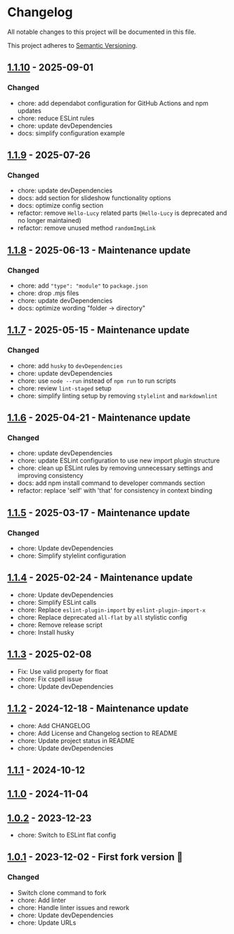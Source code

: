 # Changelog

All notable changes to this project will be documented in this file.

This project adheres to [Semantic Versioning](https://semver.org/spec/v2.0.0.html).

## [1.1.10](https://github.com/KristjanESPERANTO/MMM-EasyPix/compare/v1.1.9...v1.1.10) - 2025-09-01

### Changed

- chore: add dependabot configuration for GitHub Actions and npm updates
- chore: reduce ESLint rules
- chore: update devDependencies
- docs: simplify configuration example

## [1.1.9](https://github.com/KristjanESPERANTO/MMM-EasyPix/compare/v1.1.8...v1.1.9) - 2025-07-26

### Changed

- chore: update devDependencies
- docs: add section for slideshow functionality options
- docs: optimize config section
- refactor: remove `Hello-Lucy` related parts (`Hello-Lucy` is deprecated and no longer maintained)
- refactor: remove unused method `randomImgLink`

## [1.1.8](https://github.com/KristjanESPERANTO/MMM-EasyPix/compare/v1.1.7...v1.1.8) - 2025-06-13 - Maintenance update

### Changed

- chore: add `"type": "module"` to `package.json`
- chore: drop .mjs files
- chore: update devDependencies
- docs: optimize wording "folder -> directory"

## [1.1.7](https://github.com/KristjanESPERANTO/MMM-EasyPix/compare/v1.1.6...v1.1.7) - 2025-05-15 - Maintenance update

### Changed

- chore: add `husky` to `devDependencies`
- chore: update devDependencies
- chore: use `node --run` instead of `npm run` to run scripts
- chore: review `lint-staged` setup
- chore: simplify linting setup by removing `stylelint` and `markdownlint`

## [1.1.6](https://github.com/KristjanESPERANTO/MMM-EasyPix/compare/v1.1.5...v1.1.6) - 2025-04-21 - Maintenance update

### Changed

- chore: update devDependencies
- chore: update ESLint configuration to use new import plugin structure
- chore: clean up ESLint rules by removing unnecessary settings and improving consistency
- docs: add npm install command to developer commands section
- refactor: replace 'self' with 'that' for consistency in context binding

## [1.1.5](https://github.com/KristjanESPERANTO/MMM-EasyPix/compare/v1.1.4...v1.1.5) - 2025-03-17 - Maintenance update

### Changed

- chore: Update devDependencies
- chore: Simplify stylelint configuration

## [1.1.4](https://github.com/KristjanESPERANTO/MMM-EasyPix/compare/v1.1.3...v1.1.4) - 2025-02-24 - Maintenance update

- chore: Update devDependencies
- chore: Simplify ESLint calls
- chore: Replace `eslint-plugin-import` by `eslint-plugin-import-x`
- chore: Replace deprecated `all-flat` by `all` stylistic config
- chore: Remove release script
- chore: Install husky

## [1.1.3](https://github.com/KristjanESPERANTO/MMM-EasyPix/compare/v1.1.2...v1.1.3) - 2025-02-08

- Fix: Use valid property for float
- chore: Fix cspell issue
- chore: Update devDependencies

## [1.1.2](https://github.com/KristjanESPERANTO/MMM-EasyPix/compare/v1.1.1...v1.1.2) - 2024-12-18 - Maintenance update

- chore: Add CHANGELOG
- chore: Add License and Changelog section to README
- chore: Update project status in README
- chore: Update devDependencies

## [1.1.1](https://github.com/KristjanESPERANTO/MMM-EasyPix/compare/v1.1.0...v1.1.1) - 2024-10-12

## [1.1.0](https://github.com/KristjanESPERANTO/MMM-EasyPix/compare/v1.0.2...v1.1.0) - 2024-11-04

## [1.0.2](https://github.com/KristjanESPERANTO/MMM-EasyPix/compare/v1.0.1...v1.0.2) - 2023-12-23

- chore: Switch to ESLint flat config

## [1.0.1](https://github.com/KristjanESPERANTO/MMM-EasyPix/compare/v1.0.0...v1.0.1) - 2023-12-02 - First fork version 🚀

### Changed

- Switch clone command to fork
- chore: Add linter
- chore: Handle linter issues and rework
- chore: Update devDependencies
- chore: Update URLs
